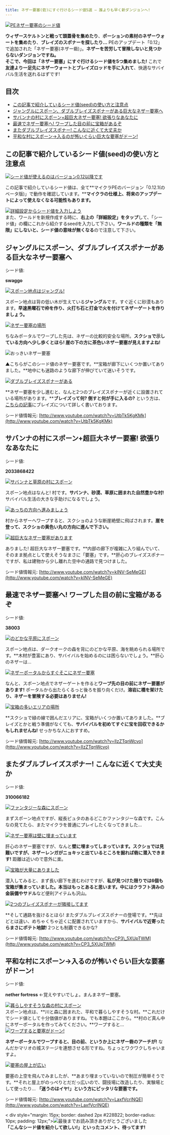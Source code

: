 ```yaml
---
title: ネザー要塞(砦)にすぐ行けるシード値5選 – 誰よりも早く新ダンジョンへ!
---
```


[![PEネザー要塞のシード値](https://cdn-ak.f.st-hatena.com/images/fotolife/s/sasigume/20210208/20210208152512.png)](#9/f/9f849d61.png "PEネザー要塞のシード値")

**ウィザースケルトンと戦って頭蓋骨を集めたり**、**ポーションの素材のネザーウォートを集めたり**、**ブレイズのスポナーを探したり…** PEのアップデート「0.12」で追加された「ネザー要塞(ネザー砦)」。**ネザーを苦労して冒険しないと見つからないダンジョンですね。  
**そこで、今回は「ネザー要塞」にすぐ行けるシード値を5つ集めました!**** これで**友達より一足先にネザーウォートとブレイズロッドを手に入れて**、快適なサバイバル生活を送れるはずです!

## 目次

*   [この記事で紹介しているシード値(seed)の使い方と注意点](#note)
*   [ジャングルにスポーン、ダブルブレイズスポナーがある巨大なネザー要塞へ](#swaggo)
*   [サバンナの村にスポーン+超巨大ネザー要塞! 欲張りなあなたに](#village-big-fortress)
*   [最速でネザー要塞へ! ワープした目の前に宝箱があるぞ](#38003)
*   [またダブルブレイズスポナー! こんなに近くて大丈夫か](#zero)
*   [平和な村にスポーン→入るのが怖いぐらい巨大な要塞がドーン!](#nether-fortress)

## この記事で紹介しているシード値(seed)の使い方と注意点

[![シード値が使えるのはバージョン0.12以降です](https://cdn-ak.f.st-hatena.com/images/fotolife/s/sasigume/20210208/20210208130142.jpg)](#1/1/1167728e.jpg "シード値が使えるのはバージョン0.12以降です")

この記事で紹介しているシード値は、全て**マイクラPEのバージョン「0.12.1(のベータ版)」で動作を確認しています。****マイクラの仕様上、**将来のアップデートによって使えなくなる可能性もあります。****

[![詳細設定からシード値を入力しよう](https://cdn-ak.f.st-hatena.com/images/fotolife/s/sasigume/20210208/20210208154819.jpg)](#b/4/b41cc151.jpg "詳細設定からシード値を入力しよう")  
また、ワールドを新規作成する時に、**右上の「詳細設定」をタップ**して、「シード値」の欄にこれから紹介するseedを入力して下さい。**ワールドの種類を「無限」にしないと、シード値の意味が無くなる**ので注意して下さい。

## ジャングルにスポーン、ダブルブレイズスポナーがある巨大なネザー要塞へ

シード値:

**swaggo**

[![スポーン地点はジャングル!](https://cdn-ak.f.st-hatena.com/images/fotolife/s/sasigume/20210208/20210208130446.jpg)](#1/3/1357f4e0.jpg "スポーン地点はジャングル!")

スポーン地点は背の低い木が生えている**ジャングル**です。すぐ近くに砂漠もあります。**早速黒曜石で枠を作り、火打ち石と打金で火を付けてネザーゲートを作りましょう。**

[![ネザー要塞の場所](https://cdn-ak.f.st-hatena.com/images/fotolife/s/sasigume/20210208/20210208174543.jpg)](#e/9/e9a885f2.jpg "ネザー要塞の場所")

ちなみポータルでワープした先は、ネザーの比較的安全な場所。**スクショで示している方向へ少し歩くとほら! 崖の下の方に茶色いネザー要塞が見えますよね!**

![おっきいネザー要塞](https://cdn-ak.f.st-hatena.com/images/fotolife/s/sasigume/20210208/20210208162038.jpg)

▲こちらがこのシード値のネザー要塞です。**宝箱が廊下にいくつか置いてありました。**地中にも迷路のような廊下が伸びていて迷いそうです。

[![ダブルブレイズスポナーがある](https://cdn-ak.f.st-hatena.com/images/fotolife/s/sasigume/20210208/20210208160345.jpg)](#c/3/c3ceabf8.jpg "ダブルブレイズスポナーがある")

**ネザー要塞を少し進むと、なんと2つのブレイズスポナーが近くに設置されている場所があります。****ブレイズって何? 倒すと何が手に入るの?** という方は、[こちらの記事](/pe-alpha-012/#blaze)にブレイズについて詳しく書いております。

シード値情報元: [http://www.youtube.com/watch?v=UtbTk5KgKMk](http://www.youtube.com/watch?v=UtbTk5KgKMk)

## サバンナの村にスポーン+超巨大ネザー要塞! 欲張りなあなたに

シード値:

**2033868422**

[![サバンナと草原の村にスポーン](https://cdn-ak.f.st-hatena.com/images/fotolife/s/sasigume/20210208/20210208130702.jpg)](#1/5/157c4935.jpg "サバンナと草原の村にスポーン")

スポーン地点はなんと! 村です。**サバンナ、砂漠、草原に囲まれた自然豊かな村!** サバイバル生活の大きな手助けになるでしょう。

[![あっちの方向へ進みましょう](https://cdn-ak.f.st-hatena.com/images/fotolife/s/sasigume/20210208/20210208124803.jpg)](#0/3/03749ac8.jpg "あっちの方向へ進みましょう")

村からネザーへワープすると、スクショのような断崖絶壁に飛ばされます。**崖を登って、スクショの黄色い丸の方向に進んで下さい。**

[![超巨大なネザー要塞があります](https://cdn-ak.f.st-hatena.com/images/fotolife/s/sasigume/20210208/20210208130518.jpg)](#1/3/13bc2942.jpg "超巨大なネザー要塞があります")

ありました! 超巨大なネザー要塞です。**内部の廊下が複雑に入り組んでいて、そのまま拠点として使えそうなまさに「要塞」です。**肝心のブレイズスポナーですが、私は建物から少し離れた空中の通路で見つけました。

シード値情報元: [http://www.youtube.com/watch?v=kINV-SeMeGE](http://www.youtube.com/watch?v=kINV-SeMeGE)

## 最速でネザー要塞へ! ワープした目の前に宝箱があるぞ

シード値:

**38003**

[![のどかな平原にスポーン](https://cdn-ak.f.st-hatena.com/images/fotolife/s/sasigume/20210208/20210208131349.jpg)](#1/d/1d3a334a.jpg "のどかな平原にスポーン")

スポーン地点は、ダークオークの森を背にのどかな平原、海を眺められる場所です。**木材が豊富にあり、サバイバルを始めるのには困らないでしょう。**肝心のネザーは…

[![ネザーポータルからすぐそこにネザー要塞](https://cdn-ak.f.st-hatena.com/images/fotolife/s/sasigume/20210208/20210208135441.jpg)](#4/a/4aa9784b.jpg "ネザーポータルからすぐそこにネザー要塞")

なんと、スポーン地点でネザーゲートを作ると**ワープ先の目の前にネザー要塞があります!** ポータルから出たらくるっと後ろを振り向くだけ。**溶岩に橋を架けたり、ネザーを冒険する必要はありません!**

[![宝箱の多いエリアの場所](https://cdn-ak.f.st-hatena.com/images/fotolife/s/sasigume/20210208/20210208131557.jpg)](#1/f/1f6f435d.jpg "宝箱の多いエリアの場所")

**スクショで緑の線で囲んだエリアに、宝箱がいくつか置いてありました。**ブレイズとかと戦う準備がなくても、**サバイバルを初めてすぐに宝を回収できるかもしれませんね!** せっかちな人におすすめ。

シード値情報元: [http://www.youtube.com/watch?v=lIzZTqnWcvo](http://www.youtube.com/watch?v=lIzZTqnWcvo)

## またダブルブレイズスポナー! こんなに近くて大丈夫か

シード値:

**310066182**

[![ファンタジーな森にスポーン](https://cdn-ak.f.st-hatena.com/images/fotolife/s/sasigume/20210208/20210208143456.jpg)](#6/f/6f59aa5c.jpg "ファンタジーな森にスポーン")

まずスポーン地点ですが、縦長ピュタのあるどこかファンタジーな森です。こんなの見てたら、またマイクラを普通にプレイしたくなってきました…

[![ネザー要塞は壁に埋まっています](https://cdn-ak.f.st-hatena.com/images/fotolife/s/sasigume/20210208/20210208132324.jpg)](#2/7/274b6ed5.jpg "ネザー要塞は壁に埋まっています")

肝心のネザー要塞ですが、なんと**壁に埋まってしまっています。スクショでは見難いですが、ネザーレンガがニョキッと出ているところを掘れば砦に潜入できます!** 距離は近いので意外に楽。

[![宝箱が大量にありました](https://cdn-ak.f.st-hatena.com/images/fotolife/s/sasigume/20210208/20210208135021.jpg)](#4/6/4663f45d.jpg "宝箱が大量にありました")

潜入してみると、まず長い廊下を進むわけですが、**私が見つけた限りでは6個も宝箱が集まっていました。**本当はもっとあると思います。中には**クラフト済みの金装備やサドル**など便利アイテムも沢山。

[![2つのブレイズスポナーが隣接してます](https://cdn-ak.f.st-hatena.com/images/fotolife/s/sasigume/20210208/20210208164959.jpg)](#e/7/e76578d2.jpg "2つのブレイズスポナーが隣接してます")

**そして通路を抜けるとほら! またダブルブレイズスポナーの登場です。**先ほどとは違い、めちゃくちゃ近くに配置されていますから、**サバイバルで近寄ったらまさにポテト地獄!** 2つとも制覇できるかな?

シード値情報元: [http://www.youtube.com/watch?v=CP3\_5XUpTWM](http://www.youtube.com/watch?v=CP3_5XUpTWM)

## 平和な村にスポーン→入るのが怖いぐらい巨大な要塞がドーン!

シード値:

**nether fortress** ←覚えやすいでしょ。まんまネザー要塞。

[![暮らしやすそうな森の村にスポーン](https://cdn-ak.f.st-hatena.com/images/fotolife/s/sasigume/20210208/20210208133427.jpg)](#3/8/3800560a.jpg "暮らしやすそうな森の村にスポーン")  
スポーン地点は、**川と森に囲まれた、平和で暮らしやすそうな村。**これだけでシード値として十分価値がありますね。でも本題はここから。**村のど真ん中にネザーポータルを作ってみてください。**ワープすると…  
[![ワープすると要塞がドーン!](https://cdn-ak.f.st-hatena.com/images/fotolife/s/sasigume/20210208/20210208153606.jpg)](#a/8/a871a0d3.jpg "ワープすると要塞がドーン!")

**ネザーポータルでワープすると、目の前、というか上にネザー砦のアーチが!** なんだかマリオの城ステージを連想させる形ですね。ちょっとワクワクしちゃいますよ。

[![要塞の屋上が広い](https://cdn-ak.f.st-hatena.com/images/fotolife/s/sasigume/20210208/20210208175530.jpg)](#f/3/f37f2cf4.jpg "要塞の屋上が広い")

要塞の上空を飛んでみましたが、**あまり埋まっていないので制圧が簡単そうです。**それと屋上がのっぺりとだだっ広いので、闘技場に改造したり、実験場として使ったり… **「迷うのはイヤ!」という方にピッタリな要塞です。**

シード値情報元: [http://www.youtube.com/watch?v=LaxfVcrlNQE](http://www.youtube.com/watch?v=LaxfVcrlNQE)



< div style="margin: 15px; border: dashed 2px #228B22; border-radius: 10px; padding: 12px;">![最後までお読み頂きありがとうございました](https://cdn-ak.f.st-hatena.com/images/fotolife/s/sasigume/20210208/20210208133108.jpg)  
**「こんなシード値を紹介して欲しい!」といったコメント、待ってます!**
